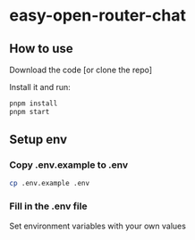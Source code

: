 # easy-open-router-chat

## How to use

Download the code [or clone the repo]

Install it and run:

```bash
pnpm install
pnpm start
```

## Setup env

### Copy .env.example to .env

```bash
cp .env.example .env
```

### Fill in the .env file

Set environment variables with your own values

<!--Just need set default open router api key now-->
